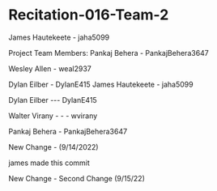 # Recitation-016-Team-2
James Hautekeete - jaha5099

Project Team Members:
Pankaj Behera - PankajBehera3647

Wesley Allen - weal2937



Dylan Eilber - DylanE415
James Hautekeete - jaha5099

Dylan Eilber --- DylanE415

Walter Virany  - - - wvirany

Pankaj Behera - PankajBehera3647


New Change - (9/14/2022)


james made this commit





New Change - Second Change (9/15/22)
